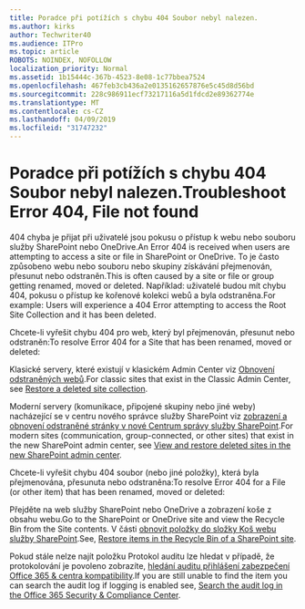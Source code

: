 ```yaml
---
title: Poradce při potížích s chybu 404 Soubor nebyl nalezen.
ms.author: kirks
author: Techwriter40
ms.audience: ITPro
ms.topic: article
ROBOTS: NOINDEX, NOFOLLOW
localization_priority: Normal
ms.assetid: 1b15444c-367b-4523-8e08-1c77bbea7524
ms.openlocfilehash: 467feb3cb436a2e0135162657876e5c45d8d56bd
ms.sourcegitcommit: 228c986911ecf73217116a5d1fdcd2e89362774e
ms.translationtype: MT
ms.contentlocale: cs-CZ
ms.lasthandoff: 04/09/2019
ms.locfileid: "31747232"
---
```

# <a name="troubleshoot-error-404-file-not-found"></a><span data-ttu-id="ecca1-102">Poradce při potížích s chybu 404 Soubor nebyl nalezen.</span><span class="sxs-lookup"><span data-stu-id="ecca1-102">Troubleshoot Error 404, File not found</span></span>

<span data-ttu-id="ecca1-103">404 chyba je přijat při uživatelé jsou pokusu o přístup k webu nebo souboru služby SharePoint nebo OneDrive.</span><span class="sxs-lookup"><span data-stu-id="ecca1-103">An Error 404 is received when users are attempting to access a site or file in SharePoint or OneDrive.</span></span> <span data-ttu-id="ecca1-104">To je často způsobeno webu nebo souboru nebo skupiny získávání přejmenován, přesunut nebo odstraněn.</span><span class="sxs-lookup"><span data-stu-id="ecca1-104">This is often caused by a site or file or group getting renamed, moved or deleted.</span></span> <span data-ttu-id="ecca1-105">Například: uživatelé budou mít chybu 404, pokusu o přístup ke kořenové kolekci webů a byla odstraněna.</span><span class="sxs-lookup"><span data-stu-id="ecca1-105">For example: Users will experience a 404 Error attempting to access the Root Site Collection and it has been deleted.</span></span>

<span data-ttu-id="ecca1-106">Chcete-li vyřešit chybu 404 pro web, který byl přejmenován, přesunut nebo odstraněn:</span><span class="sxs-lookup"><span data-stu-id="ecca1-106">To resolve Error 404 for a Site that has been renamed, moved or deleted:</span></span>

<span data-ttu-id="ecca1-107">Klasické servery, které existují v klasickém Admin Center viz [Obnovení odstraněných webů](https://docs.microsoft.com/en-us/sharepoint/restore-deleted-site-collection).</span><span class="sxs-lookup"><span data-stu-id="ecca1-107">For classic sites that exist in the Classic Admin Center, see [Restore a deleted site collection](https://docs.microsoft.com/en-us/sharepoint/restore-deleted-site-collection).</span></span>


<span data-ttu-id="ecca1-108">Moderní servery (komunikace, připojené skupiny nebo jiné weby) nacházející se v centru nového správce služby SharePoint viz [zobrazení a obnovení odstraněné stránky v nové Centrum správy služby SharePoint](https://docs.microsoft.com/en-us/sharepoint/restore-deleted-site-collection).</span><span class="sxs-lookup"><span data-stu-id="ecca1-108">For modern sites (communication, group-connected, or other sites) that exist in the new SharePoint admin center, see [View and restore deleted sites in the new SharePoint admin center](https://docs.microsoft.com/en-us/sharepoint/restore-deleted-site-collection).</span></span>

<span data-ttu-id="ecca1-109">Chcete-li vyřešit chybu 404 soubor (nebo jiné položky), která byla přejmenována, přesunuta nebo odstraněna:</span><span class="sxs-lookup"><span data-stu-id="ecca1-109">To resolve Error 404 for a File (or other item) that has been renamed, moved or deleted:</span></span>

<span data-ttu-id="ecca1-110">Přejděte na web služby SharePoint nebo OneDrive a zobrazení koše z obsahu webu.</span><span class="sxs-lookup"><span data-stu-id="ecca1-110">Go to the SharePoint or OneDrive site and view the Recycle Bin from the Site contents.</span></span> <span data-ttu-id="ecca1-111">V části [obnovit položky do složky Koš webu služby SharePoint](https://support.office.com/en-us/article/Restore-items-in-the-Recycle-Bin-of-a-SharePoint-site-6df466b6-55f2-4898-8d6e-c0dff851a0be#ID0EAADAAA=Online).</span><span class="sxs-lookup"><span data-stu-id="ecca1-111">See, [Restore items in the Recycle Bin of a SharePoint site](https://support.office.com/en-us/article/Restore-items-in-the-Recycle-Bin-of-a-SharePoint-site-6df466b6-55f2-4898-8d6e-c0dff851a0be#ID0EAADAAA=Online).</span></span>

<span data-ttu-id="ecca1-112">Pokud stále nelze najít položku Protokol auditu lze hledat v případě, že protokolování je povoleno zobrazíte, [hledání auditu přihlášení zabezpečení Office 365 & centra kompatibility](https://docs.microsoft.com/en-us/office365/securitycompliance/search-the-audit-log-in-security-and-compliance?redirectSourcePath=%252fclient%252fsearch-the-audit-log-in-the-office-365-security-compliance-center-0d4d0f35-390b-4518-800e-0c7ec95e946c).</span><span class="sxs-lookup"><span data-stu-id="ecca1-112">If you are still unable to find the item you can search the audit log if logging is enabled see, [Search the audit log in the Office 365 Security & Compliance Center](https://docs.microsoft.com/en-us/office365/securitycompliance/search-the-audit-log-in-security-and-compliance?redirectSourcePath=%252fclient%252fsearch-the-audit-log-in-the-office-365-security-compliance-center-0d4d0f35-390b-4518-800e-0c7ec95e946c).</span></span>
